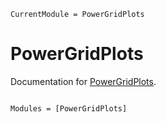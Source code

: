 ```@meta
CurrentModule = PowerGridPlots
```

# PowerGridPlots

Documentation for [PowerGridPlots](https://github.com/jstuermer/PowerGridPlots.jl).

```@index
```

```@autodocs
Modules = [PowerGridPlots]
```

